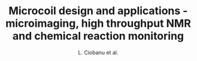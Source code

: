 ---
cat: ciel
subcat: neurophysics
bestof: false
author: L. Ciobanu et al.
title: Microcoil design and applications - microimaging, high throughput NMR and chemical reaction monitoring
year: 2007
type: misc
---